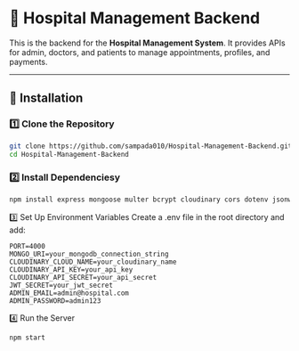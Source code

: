# 🏥 Hospital Management Backend  

This is the backend for the **Hospital Management System**. It provides APIs for admin, doctors, and patients to manage appointments, profiles, and payments.  

---

## 🚀 Installation  

### 1️⃣ Clone the Repository  
```sh
git clone https://github.com/sampada010/Hospital-Management-Backend.git
cd Hospital-Management-Backend
```

### 2️⃣ Install Dependenciesy
```sh
npm install express mongoose multer bcrypt cloudinary cors dotenv jsonwebtoken nodemon validator
```

3️⃣ Set Up Environment Variables
Create a .env file in the root directory and add:

```env
PORT=4000
MONGO_URI=your_mongodb_connection_string
CLOUDINARY_CLOUD_NAME=your_cloudinary_name
CLOUDINARY_API_KEY=your_api_key
CLOUDINARY_API_SECRET=your_api_secret
JWT_SECRET=your_jwt_secret
ADMIN_EMAIL=admin@hospital.com
ADMIN_PASSWORD=admin123
```

4️⃣ Run the Server
```sh
npm start
```
